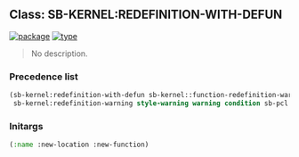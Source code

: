 ## Class: SB-KERNEL:REDEFINITION-WITH-DEFUN
[![package](https://img.shields.io/badge/Package-SB--KERNEL-5f9ea0.svg?style=social&colorA=999999)](../) [![type](https://img.shields.io/badge/Type-Class-5f9ea0.svg?style=social&colorA=999999)](../#class) 

> No description.

### Precedence list
```cl
(sb-kernel:redefinition-with-defun sb-kernel::function-redefinition-warning
 sb-kernel:redefinition-warning style-warning warning condition sb-pcl::slot-object t)
```
### Initargs
```cl
(:name :new-location :new-function)
```

